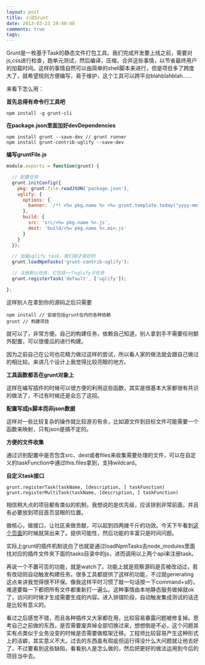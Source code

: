 ```yaml
---
layout: post
title: 小试Grunt
date: 2013-03-23 19:40:48
comments: true
tags:
---
```


Grunt是一枚基于Task的静态文件打包工具。我们完成开发要上线之前，需要对js,css进行检查，跑单元测试，然后编译，压缩，合并这些事情，以节省最终用户的加载时间。这样的事情自然可以由简单的shell脚本来进行，但是项目多了跨度大了，就希望规则方便编写，易于维护，这个工具可以跨平台blahblahblah……

来看下怎么用：

**首先总得有命令行工具吧**

```
npm install -g grunt-cli
```

**在package.json里面加好devDependencies**

```
npm install grunt --save-dev // grunt runner
npm install grunt-contrib-uglify --save-dev
```

**编写gruntFile.js**

``` javascript
module.exports = function(grunt) {

  // 配置任务
  grunt.initConfig({
    pkg: grunt.file.readJSON('package.json'),
    uglify: {
      options: {
        banner: '/*! <%= pkg.name %> <%= grunt.template.today("yyyy-mm-dd") %> */\n' // 支持写模板
      },
      build: {
        src: 'src/<%= pkg.name %>.js',
        dest: 'build/<%= pkg.name %>.min.js'
      }
    }
  });

  // 加载uglify task，我们刚才装好的
  grunt.loadNpmTasks('grunt-contrib-uglify');

  // 注册默认任务，它包括一个uglify子任务
  grunt.registerTask('default', ['uglify']);

};
```

这样别人在拿到你的源码之后只需要

```
npm install // 安装包括grunt在内的各种依赖
grunt // 构建项目
```

就可以了，非常方便。自己的构建任务，依赖自己知道，别人拿到手不需要任何额外配置，可以很傻瓜的进行构建。

因为之前自己在公司也花精力做过这样的尝试，所以看人家的做法就会跟自己做过的相比较。来讲几个设计上我觉得比较亮眼的地方。

**工具函数都丢在grunt对象上**

这样在编写插件的时候可以很方便的利用这些函数，其实是很基本大家都很有共识的做法了，不过有时候还是会忘了这招。

**配置写成js脚本而非json数据**

这样对一些比较复杂的操作就比较游刃有余，比如源文件到目标文件可能需要一个函数来映射，只有json是搞不定的。

**方便的文件收集**

通过识别配置中是否包含src、dest或者files来收集需要处理的文件，可以在自定义的taskFunction中通过this.files拿到，支持wildcard。

**自定义task接口**

```
grunt.registerTask(taskName, [description, ] taskFunction)
grunt.registerMultiTask(taskName, [description, ] taskFunction)
```

相信稍大点的项目都有类似的机制，我想说的是优先级，应该排到非常前面，并且有必要放到项目首页显眼的位置。

做核心，做接口，让社区来做贡献，可以起到四两拨千斤的功效。今天下午看到[这个页面](http://gruntjs.com/plugins)的时候就哭出来了。提供可能性，然后功能的丰富只是时间问题。

实际上grunt的插件机制说白了也就是通过loadNpmTasks去node_modules里面找对应的插件文件夹下面的tasks目录中的js，进而调用以上两个api来注册task。

再说一个不置可否的功能，就是watch了。功能上就是观察源码是否被改动过，若有改动则自动触发构建任务。很多工具都提供了这样的功能，不过就generating这点来讲我觉得很不环保。像我这样平时习惯了敲一句话按一下command+s的，难道要每一下都把所有文件都重新打一遍么。这种事情由本地静态服务做掉就ok了，访问的时候才生成需要生成的内容。进入排错阶段，自动触发集成测试的话还是比较有意义的。

看过之后感觉不错，而且各种插件又大家都在用，比较容易暴露问题被修复掉。思考自己之前做的东西，是否需要废弃掉全部切换过来，想想倒是不必，这个问题其实有点类似于业务没变的时候是否需要做框架迁移。工程师比较容易产生这种形式上的洁癖，其实意义不大。过去的东西虽有瑕疵但运行得没什么大问题就让他去好了，不过要看到这些缺陷，看看别人是怎么做的，然后把更好的做法运用到今后的项目当中去。

